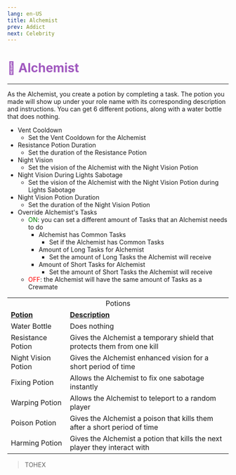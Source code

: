 ```yaml
---
lang: en-US
title: Alchemist
prev: Addict
next: Celebrity
---
```


# <font color="#a058bf">🧪 <b>Alchemist</b></font> <Badge text="Basic" type="tip" vertical="middle"/>
---

As the Alchemist, you create a potion by completing a task. The potion you made will show up under your role name with its corresponding description and instructions. You can get 6 different potions, along with a water bottle that does nothing.
* Vent Cooldown
  * Set the Vent Cooldown for the Alchemist
* Resistance Potion Duration
  * Set the duration of the Resistance Potion
* Night Vision
  * Set the vision of the Alchemist with the Night Vision Potion
* Night Vision During Lights Sabotage
  * Set the vision of the Alchemist with the Night Vision Potion during Lights Sabotage
* Night Vision Potion Duration
  * Set the duration of the Night Vision Potion
* Override Alchemist's Tasks
  * <font color=green>ON</font>: you can set a different amount of Tasks that an Alchemist needs to do
    * Alchemist has Common Tasks
      * Set if the Alchemist has Common Tasks
    * Amount of Long Tasks for Alchemist
      * Set the amount of Long Tasks the Alchemist will receive
    * Amount of Short Tasks for Alchemist
      * Set the amount of Short Tasks the Alchemist will receive
  * <font color=red>OFF</font>: the Alchemist will have the same amount of Tasks as a Crewmate

<table>
<tr>
<td colspan="2" align="center">Potions</td>
</tr>
<tr>
<td><b><u>Potion</u></b></td>
<td><b><u>Description</u></b></td>
</tr>
<tr>
<td>Water Bottle</td>
<td>Does nothing</td>
</tr>
<tr>
<td>Resistance Potion</td>
<td>Gives the Alchemist a temporary shield that protects them from one kill</td>
</tr>
<tr>
<td>Night Vision Potion</td>
<td>Gives the Alchemist enhanced vision for a short period of time</td>
</tr>
<tr>
<td>Fixing Potion</td>
<td>Allows the Alchemist to fix one sabotage instantly</td>
</tr>
<tr>
<td>Warping Potion</td>
<td>Allows the Alchemist to teleport to a random player</td>
</tr>
<tr>
<td>Poison Potion</td>
<td>Gives the Alchemist a poison that kills them after a short period of time</td>
</tr>
<tr>
<td>Harming Potion</td>
<td>Gives the Alchemist a potion that kills the next player they interact with</td>
</tr>
</table>

> TOHEX
